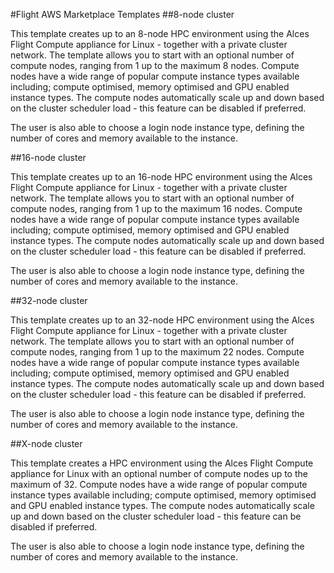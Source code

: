 #Flight AWS Marketplace Templates
##8-node cluster

This template creates up to an 8-node HPC environment using the Alces Flight Compute appliance for Linux - together with a private cluster network. The template allows you to start with an optional number of compute nodes, ranging from 1 up to the maximum 8 nodes. Compute nodes have a wide range of popular compute instance types available including; compute optimised, memory optimised and GPU enabled instance types. The compute nodes automatically scale up and down based on the cluster scheduler load - this feature can be disabled if preferred.

The user is also able to choose a login node instance type, defining the number of cores and memory available to the instance.

##16-node cluster

This template creates up to an 16-node HPC environment using the Alces Flight Compute appliance for Linux - together with a private cluster network. The template allows you to start with an optional number of compute nodes, ranging from 1 up to the maximum 16 nodes. Compute nodes have a wide range of popular compute instance types available including; compute optimised, memory optimised and GPU enabled instance types. The compute nodes automatically scale up and down based on the cluster scheduler load - this feature can be disabled if preferred.

The user is also able to choose a login node instance type, defining the number of cores and memory available to the instance.

##32-node cluster

This template creates up to an 32-node HPC environment using the Alces Flight Compute appliance for Linux - together with a private cluster network. The template allows you to start with an optional number of compute nodes, ranging from 1 up to the maximum 22 nodes. Compute nodes have a wide range of popular compute instance types available including; compute optimised, memory optimised and GPU enabled instance types. The compute nodes automatically scale up and down based on the cluster scheduler load - this feature can be disabled if preferred.

The user is also able to choose a login node instance type, defining the number of cores and memory available to the instance.

##X-node cluster

This template creates a HPC environment using the Alces Flight Compute appliance for Linux with an optional number of compute nodes up to the maximum of 32. Compute nodes have a wide range of popular compute instance types available including; compute optimised, memory optimised and GPU enabled instance types. The compute nodes automatically scale up and down based on the cluster scheduler load - this feature can be disabled if preferred.

The user is also able to choose a login node instance type, defining the number of cores and memory available to the instance.

